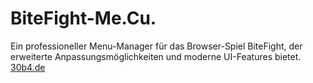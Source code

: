 # BiteFight-Me.Cu.
Ein professioneller Menu-Manager für das Browser-Spiel BiteFight, der erweiterte Anpassungsmöglichkeiten und moderne UI-Features bietet.
[30b4.de](https://www.30b4.de/)
